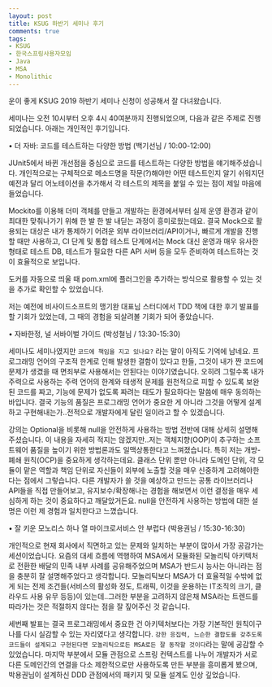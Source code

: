 ```yaml
---
layout: post
title: KSUG 하반기 세미나 후기
comments: true
tags:
- KSUG
- 한국스프링사용자모임
- Java
- MSA
- Monolithic
---
```


운이 좋게 KSUG 2019 하반기 세미나 신청이 성공해서 잘 다녀왔습니다.

세미나는 오전 10시부터 오후 4시 40여분까지 진행되었으며, 다음과 같은 주제로 진행되었습니다. 아래는 개인적인 후기입니다.


• 더 자바: 코드를 테스트하는 다양한 방법 (백기선님 / 10:00-12:00)

JUnit5에서 바뀐 개선점을 중심으로 코드를 테스트하는 다양한 방법을 얘기해주셨습니다. 개인적으로는 구체적으로 메소드명을 작문(?)해야만 어떤 테스트인지 알기 쉬워지던 예전과 달리 어노테이션을 추가해서 각 테스트의 제목을 붙일 수 있는 점이 제일 마음에 들었습니다.

Mockito를 이용해 더미 객체를 만들고 개발하는 환경에서부터 실제 운영 환경과 같이 최대한 맞춰나가기 위해 한 발 한 발 내딛는 과정이 흥미로웠는데요. 결국 Mock으로 활용되는 대상은 내가 통제하기 어려운 외부 라이브러리/API이거나, 빠르게 개발을 진행할 때만 사용하고, CI 단계 및 통합 테스트 단계에서는 Mock 대신 운영과 매우 유사한 형태로 테스트 DB, 테스트가 필요한 다른 API 서버 등을 모두 준비하여 테스트하는 것이 효율적으로 보입니다.

도커를 자동으로 띄울 때 pom.xml에 플러그인을 추가하는 방식으로 활용할 수 있는 것을 추가로 확인할 수 있었습니다.

저는 예전에 비사이드소프트의 맹기완 대표님 스터디에서 TDD 책에 대한 후기 발표를 할 기회가 있었는데, 그 때의 경험을 되살려볼 기회가 되어 좋았습니다.



• 자바한정, 널 서바이벌 가이드 (박성철님 / 13:30-15:30)

세미나도 세미나였지만 `코드에 책임을 지고 있나요?` 라는 말이 아직도 기억에 남네요. 프로그래밍 언어의 구조적 한계로 인해 발생한 결함이 있다고 한들, 그것이 내가 짠 코드에 문제가 생겼을 때 면죄부로 사용해서는 안된다는 이야기였습니다. 오히려 그럴수록 내가 주력으로 사용하는 주력 언어의 한계와 태생적 문제를 원천적으로 피할 수 있도록 보완된 코드를 짜고, 기능에 문제가 없도록 짜려는 태도가 필요하다는 말씀에 매우 동의하는 바입니다. 결국 기능의 품질은 프로그래밍 언어가 중요한 게 아니라 그것을 어떻게 설계하고 구현해내는가..전적으로 개발자에게 달린 일이라고 할 수 있겠습니다.

강의는 Optional을 비롯해 null을 안전하게 사용하는 방법 전반에 대해 상세히 설명해주셨습니다. 이 내용을 자세히 적지는 않겠지만..저는 객체지향(OOP)이 추구하는 소프트웨어 품질을 높이기 위한 방법론과도 일맥상통한다고 느껴졌습니다. 특히 저는 개방-폐쇄 원칙(OCP)을 중요하게 생각하는데요. 클래스 단위 뿐만 아니라 도메인 단위, 각 모듈이 맡은 역할과 책임 단위로 자신들이 외부에 노출할 것을 매우 신중하게 고려해야한다는 점에서 그렇습니다. 다른 개발자가 쓸 것을 예상하고 만드는 공통 라이브러리나 API들을 직접 만들어보고, 유지보수/확장해나는 경험을 해보면서 이런 결정을 매우 세심하게 하는 것이 중요하다고 깨달았거든요. null을 안전하게 사용하는 방법에 대한 설명은 이런 제 경험과 일치한다고 느꼈습니다.



• 잘 키운 모노리스 하나 열 마이크로서비스 안 부럽다 (박용권님 / 15:30-16:30)

개인적으로 현재 회사에서 직면하고 있는 문제와 일치하는 부분이 많아서 가장 공감가는 세션이었습니다. 요즘의 대세 흐름에 역행하여 MSA에서 모듈화된 모놀리틱 아키텍처로 전환한 배달의 민족 내부 사례를 공유해주었으며 MSA가 반드시 능사는 아니라는 점을 충분히 잘 설명해주었다고 생각합니다. 모놀리틱보다 MSA가 더 효율적일 수밖에 없게 되는 전제 조건들(서비스의 활성화 정도, 트래픽, 이것을 운용하는 IT조직의 크기, 클라우드 사용 유무 등등)이 있는데..그러한 부분을 고려하지 않은채 MSA라는 트렌드를 따라가는 것은 적절하지 않다는 점을 잘 짚어주신 것 같습니다.

세번째 발표는 결국 프로그래밍에서 중요한 건 아키텍처보다는 가장 기본적인 원칙이구나를 다시 실감할 수 있는 자리였다고 생각합니다. `강한 응집력, 느슨한 결합도를 갖추도록 코드들이 설계되고 구현된다면 모놀리틱으로든 MSA로든 잘 동작할 것이다`라는 말에 공감할 수 있었습니다. 마지막 부분에서 모듈 관점으로 스프링 컨텍스트를 나누어 개발자가 서로 다른 도메인간의 연결을 다소 제한적으로만 사용하도록 만든 부분을 흥미롭게 봤으며, 박용권님이 설계하신 DDD 관점에서의 패키지 및 모듈 설계도 인상 깊었습니다.
